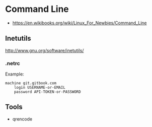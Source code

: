 # Command Line

+ <https://en.wikibooks.org/wiki/Linux_For_Newbies/Command_Line>

## Inetutils

<http://www.gnu.org/software/inetutils/>

### .netrc

Example:

```
machine git.gitbook.com
	login USERNAME-or-EMAIL
	password API-TOKEN-or-PASSWORD
```

## Tools 

- qrencode
